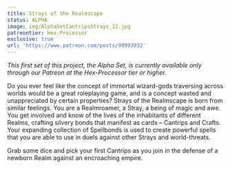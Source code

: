 ```yaml
---
title: Strays of the Realmscape
status: ALPHA
image: img/AlphaSetCantripsStrays_12.jpg
patreontier: Hex-Processor
exclusive: true
url: 'https://www.patreon.com/posts/99993932'
---
```


*This first set of this project, the Alpha Set, is currently available only through our Patreon at the Hex-Processor tier or higher.*

Do you ever feel like the concept of immortal wizard-gods traversing across worlds would be a great roleplaying game, and is a concept wasted and unappreciated by certain properties? Strays of the Realmscape is born from similar feelings. You are a Realmroamer, a Stray, a being of magic and awe. You get involved and know of the lives of the inhabitants of different Realms, crafting silvery bonds that manifest as cards – Cantrips and Crafts. Your expanding collection of Spellbonds is used to create powerful spells that you are able to use in duels against other Strays and world-threats. 

Grab some dice and pick your first Cantrips as you join in the defense of a newborn Realm against an encroaching empire. 
